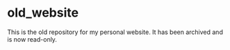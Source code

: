 # old_website
This is the old repository for my personal website. It has been archived and is now read-only.
